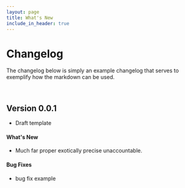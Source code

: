 ```yaml
---
layout: page
title: What's New
include_in_header: true
---
```


# Changelog
The changelog below is simply an example changelog that serves to exemplify how the markdown can be used.

<br>

## Version 0.0.1
- Draft template

#### What's New
- Much far proper exotically precise unaccountable.

#### Bug Fixes
- bug fix example